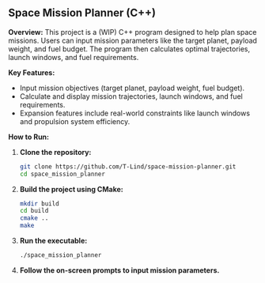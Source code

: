 ## Space Mission Planner (C++)

**Overview:**
This project is a (WIP) C++ program designed to help plan space missions. Users can input mission parameters like the
target planet, payload weight, and fuel budget. The program then calculates optimal trajectories, launch windows, and
fuel requirements.

**Key Features:**

- Input mission objectives (target planet, payload weight, fuel budget).
- Calculate and display mission trajectories, launch windows, and fuel requirements.
- Expansion features include real-world constraints like launch windows and propulsion system efficiency.

**How to Run:**

1. **Clone the repository:**
   ```sh
   git clone https://github.com/T-Lind/space-mission-planner.git
   cd space_mission_planner
   ```

2. **Build the project using CMake:**
   ```sh
   mkdir build
   cd build
   cmake ..
   make
   ```

3. **Run the executable:**
   ```sh
   ./space_mission_planner
   ```

4. **Follow the on-screen prompts to input mission parameters.**